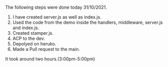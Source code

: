 The following steps were done today 31/10/2021.

1. I have created server.js as well as index.js.
2. Used the code from the demo inside the handlers, middleware, server.js and index.js.
3. Created stamper.js.
4. ACP to the dev.
5. Depolyed on heruko.
6. Made a Pull request to the main.

It took around two hours.(3:00pm-5:00pm)
